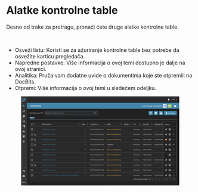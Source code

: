 # Alatke kontrolne table

Desno od trake za pretragu, pronaći ćete druge alatke kontrolne table.

<figure><img src="https://lh7-us.googleusercontent.com/QJpUDLYSPYvsgwyxSkaOZr5w4mdqYbWeRSckuLSbJXkgPccyFzvVK9q5p-bjXlR-q69KVZ2o--XZQGH_nCU90Sj7RNuyC1g-hJYWZRpxxILYeaTpw4afrjbdM8iatt2plPde_QtFuz7JSV1NtunRSiw" alt="" width="375"><figcaption></figcaption></figure>

* Osveži listu: Koristi se za ažuriranje kontrolne table bez potrebe da osvežite karticu pregledača.
* Napredne postavke: Više informacija o ovoj temi dostupno je dalje na ovoj stranici.
* Analitika: Pruža vam dodatne uvide o dokumentima koje ste otpremili na DocBits.
* Otpremi: Više informacija o ovoj temi u sledećem odeljku.

<figure><img src="../../.gitbook/assets/Bildschirmfoto 2024-05-07 um 22.00.32.png" alt=""><figcaption></figcaption></figure>
